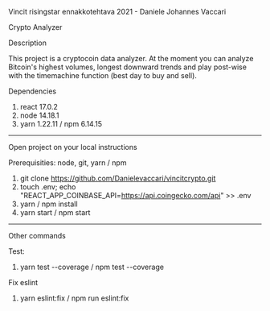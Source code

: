 Vincit risingstar ennakkotehtava 2021 - Daniele Johannes Vaccari

Crypto Analyzer

Description

This project is a cryptocoin data analyzer. At the moment you can analyze Bitcoin's highest volumes, longest downward trends and play post-wise with the timemachine function (best day to buy and sell).

Dependencies

1.  react 17.0.2
2.  node 14.18.1
3.  yarn 1.22.11 / npm 6.14.15
---
Open project on your local instructions

Prerequisities: node, git, yarn / npm

1. git clone https://github.com/Danielevaccari/vincitcrypto.git
2. touch .env; echo "REACT_APP_COINBASE_API=https://api.coingecko.com/api" >> .env
3. yarn / npm install
4. yarn start / npm start

---

Other commands

Test: 

1.  yarn test --coverage / npm test --coverage

Fix eslint

1. yarn eslint:fix / npm run eslint:fix